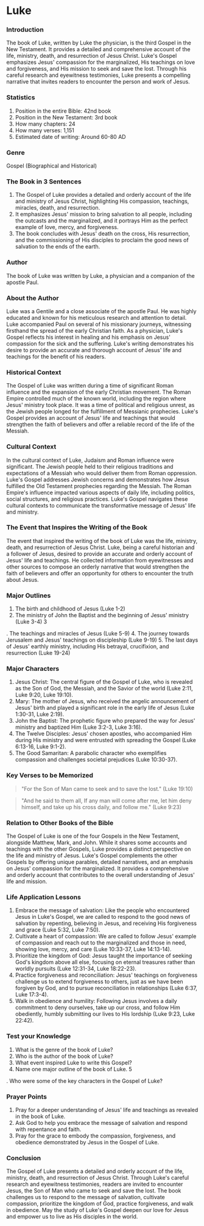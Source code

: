 # Luke

### Introduction

The book of Luke, written by Luke the physician, is the third Gospel in the New Testament. It provides a detailed and comprehensive account of the life, ministry, death, and resurrection of Jesus Christ. Luke's Gospel emphasizes Jesus' compassion for the marginalized, His teachings on love and forgiveness, and His mission to seek and save the lost. Through his careful research and eyewitness testimonies, Luke presents a compelling narrative that invites readers to encounter the person and work of Jesus.

### Statistics

1. Position in the entire Bible: 42nd book
2. Position in the New Testament: 3rd book
3. How many chapters: 24
4. How many verses: 1,151
5. Estimated date of writing: Around 60-80 AD

### Genre

Gospel (Biographical and Historical)

### The Book in 3 Sentences

1. The Gospel of Luke provides a detailed and orderly account of the life and ministry of Jesus Christ, highlighting His compassion, teachings, miracles, death, and resurrection.
2. It emphasizes Jesus' mission to bring salvation to all people, including the outcasts and the marginalized, and it portrays Him as the perfect example of love, mercy, and forgiveness.
3. The book concludes with Jesus' death on the cross, His resurrection, and the commissioning of His disciples to proclaim the good news of salvation to the ends of the earth.

### Author

The book of Luke was written by Luke, a physician and a companion of the apostle Paul.

### About the Author

Luke was a Gentile and a close associate of the apostle Paul. He was highly educated and known for his meticulous research and attention to detail. Luke accompanied Paul on several of his missionary journeys, witnessing firsthand the spread of the early Christian faith. As a physician, Luke's Gospel reflects his interest in healing and his emphasis on Jesus' compassion for the sick and the suffering. Luke's writing demonstrates his desire to provide an accurate and thorough account of Jesus' life and teachings for the benefit of his readers.

### Historical Context

The Gospel of Luke was written during a time of significant Roman influence and the expansion of the early Christian movement. The Roman Empire controlled much of the known world, including the region where Jesus' ministry took place. It was a time of political and religious unrest, as the Jewish people longed for the fulfillment of Messianic prophecies. Luke's Gospel provides an account of Jesus' life and teachings that would strengthen the faith of believers and offer a reliable record of the life of the Messiah.

### Cultural Context

In the cultural context of Luke, Judaism and Roman influence were significant. The Jewish people held to their religious traditions and expectations of a Messiah who would deliver them from Roman oppression. Luke's Gospel addresses Jewish concerns and demonstrates how Jesus fulfilled the Old Testament prophecies regarding the Messiah. The Roman Empire's influence impacted various aspects of daily life, including politics, social structures, and religious practices. Luke's Gospel navigates these cultural contexts to communicate the transformative message of Jesus' life and ministry.

### The Event that Inspires the Writing of the Book

The event that inspired the writing of the book of Luke was the life, ministry, death, and resurrection of Jesus Christ. Luke, being a careful historian and a follower of Jesus, desired to provide an accurate and orderly account of Jesus' life and teachings. He collected information from eyewitnesses and other sources to compose an orderly narrative that would strengthen the faith of believers and offer an opportunity for others to encounter the truth about Jesus.

### Major Outlines

1. The birth and childhood of Jesus (Luke 1-2)
2. The ministry of John the Baptist and the beginning of Jesus' ministry (Luke 3-4) 3

. The teachings and miracles of Jesus (Luke 5-9) 4. The journey towards Jerusalem and Jesus' teachings on discipleship (Luke 9-19) 5. The last days of Jesus' earthly ministry, including His betrayal, crucifixion, and resurrection (Luke 19-24)

### Major Characters

1. Jesus Christ: The central figure of the Gospel of Luke, who is revealed as the Son of God, the Messiah, and the Savior of the world (Luke 2:11, Luke 9:20, Luke 19:10).
2. Mary: The mother of Jesus, who received the angelic announcement of Jesus' birth and played a significant role in the early life of Jesus (Luke 1:30-31, Luke 2:19).
3. John the Baptist: The prophetic figure who prepared the way for Jesus' ministry and baptized Him (Luke 3:2-3, Luke 3:16).
4. The Twelve Disciples: Jesus' chosen apostles, who accompanied Him during His ministry and were entrusted with spreading the Gospel (Luke 6:13-16, Luke 9:1-2).
5. The Good Samaritan: A parabolic character who exemplifies compassion and challenges societal prejudices (Luke 10:30-37).

### Key Verses to be Memorized

> "For the Son of Man came to seek and to save the lost." (Luke 19:10)

> "And he said to them all, If any man will come after me, let him deny himself, and take up his cross daily, and follow me." (Luke 9:23)

### Relation to Other Books of the Bible

The Gospel of Luke is one of the four Gospels in the New Testament, alongside Matthew, Mark, and John. While it shares some accounts and teachings with the other Gospels, Luke provides a distinct perspective on the life and ministry of Jesus. Luke's Gospel complements the other Gospels by offering unique parables, detailed narratives, and an emphasis on Jesus' compassion for the marginalized. It provides a comprehensive and orderly account that contributes to the overall understanding of Jesus' life and mission.

### Life Application Lessons

1. Embrace the message of salvation: Like the people who encountered Jesus in Luke's Gospel, we are called to respond to the good news of salvation by repenting, believing in Jesus, and receiving His forgiveness and grace (Luke 5:32, Luke 7:50).
2. Cultivate a heart of compassion: We are called to follow Jesus' example of compassion and reach out to the marginalized and those in need, showing love, mercy, and care (Luke 10:33-37, Luke 14:13-14).
3. Prioritize the kingdom of God: Jesus taught the importance of seeking God's kingdom above all else, focusing on eternal treasures rather than worldly pursuits (Luke 12:31-34, Luke 18:22-23).
4. Practice forgiveness and reconciliation: Jesus' teachings on forgiveness challenge us to extend forgiveness to others, just as we have been forgiven by God, and to pursue reconciliation in relationships (Luke 6:37, Luke 17:3-4).
5. Walk in obedience and humility: Following Jesus involves a daily commitment to deny ourselves, take up our cross, and follow Him obediently, humbly submitting our lives to His lordship (Luke 9:23, Luke 22:42).

### Test your Knowledge

1. What is the genre of the book of Luke?
2. Who is the author of the book of Luke?
3. What event inspired Luke to write this Gospel?
4. Name one major outline of the book of Luke. 5

. Who were some of the key characters in the Gospel of Luke?

### Prayer Points

1. Pray for a deeper understanding of Jesus' life and teachings as revealed in the book of Luke.
2. Ask God to help you embrace the message of salvation and respond with repentance and faith.
3. Pray for the grace to embody the compassion, forgiveness, and obedience demonstrated by Jesus in the Gospel of Luke.

### Conclusion

The Gospel of Luke presents a detailed and orderly account of the life, ministry, death, and resurrection of Jesus Christ. Through Luke's careful research and eyewitness testimonies, readers are invited to encounter Jesus, the Son of Man who came to seek and save the lost. The book challenges us to respond to the message of salvation, cultivate compassion, prioritize the kingdom of God, practice forgiveness, and walk in obedience. May the study of Luke's Gospel deepen our love for Jesus and empower us to live as His disciples in the world.

